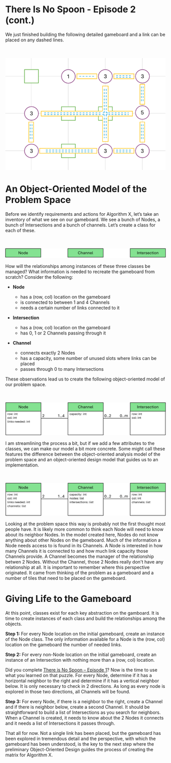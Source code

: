 # There Is No Spoon - Episode 2 (cont.)

We just finished building the following detailed gameboard and a link can be placed on any dashed lines.

<BR><BR>
![Full Gameboard](FullGameboard.png)
<BR>

# An Object-Oriented Model of the Problem Space

Before we identify requirements and actions for Algorithm X, let’s take an inventory of what we see on our gameboard. We see a bunch of Nodes, a bunch of Intersections and a bunch of channels. Let’s create a class for each of these.

<BR><BR>
![No Spoon 2 - Classes](Classes.png)
<BR>

How will the relationships among instances of these three classes be managed? What information is needed to recreate the gameboard from scratch? Consider the following:

* __Node__
    * has a (row, col) location on the gameboard
    * is connected to between 1 and 4 Channels
    * needs a certain number of links connected to it
    
* __Intersection__
    - has a (row, col) location on the gameboard
    - has 0, 1 or 2 Channels passing through it
 
* __Channel__
    - connects exactly 2 Nodes
    - has a capacity, some number of unused slots where links can be placed
    - passes through 0 to many Intersections

These observations lead us to create the following object-oriented model of our problem space. 

<BR><BR>
![No Spoon 2 - OOA](ClassesWithRelationships.png)
<BR>

I am streamlining the process a bit, but if we add a few attributes to the classes, we can make our model a bit more concrete. Some might call these features the difference between the object-oriented analysis model of the problem space and an object-oriented design model that guides us to an implementation.

<BR><BR>
![No Spoon 2 - OOD](ClassesWithLists.png)
<BR>

Looking at the problem space this way is probably not the first thought most people have. It is likely more common to think each Node will need to know about its neighbor Nodes. In the model created here, Nodes do not know anything about other Nodes on the gameboard. Much of the information a Node needs access to is found in its Channels. A Node is interested in how many Channels it is connected to and how much link capacity those Channels provide. A Channel becomes the manager of the relationship betwen 2 Nodes. Without the Channel, those 2 Nodes really don't have any relationship at all. It is important to remember where this perspective originated. It came from thinking of the problem as a gameboard and a number of tiles that need to be placed on the gameboard.

# Giving Life to the Gameboard

At this point, classes exist for each key abstraction on the gamboard. It is time to create instances of each class and build the relationships among the objects.

__Step 1:__ For every Node location on the initial gameboard, create an instance of the Node class. The only information available for a Node is the (row, col) location on the gameboard the number of needed links.

__Step 2:__ For every non-Node location on the initial gameboard, create an instance of an Intersection with nothing more than a (row, col) location.

Did you complete [There is No Spoon – Episode 1](https://www.codingame.com/training/medium/there-is-no-spoon-episode-1)? Now is the time to use what you learned on that puzzle. For every Node, determine if it has a horizontal neighbor to the right and determine if it has a vertical neighbor below. It is only necessary to check in 2 directions. As long as every node is explored in those two directions, all Channels will be found. 

__Step 3:__ For every Node, if there is a neighbor to the right, create a Channel and if there is neighbor below, create a second Channel. It should be straightforward to build a list of Intersections as you search for neighbors. When a Channel is created, it needs to know about the 2 Nodes it connects and it needs a list of Intersections it passes through.

That all for now. Not a single link has been placed, but the gameboard has been explored in tremendous detail and the perspective, with which the gameboard has been understood, is the key to the next step where the preliminary Object-Oriented Design guides the process of creating the matrix for Algorithm X.
